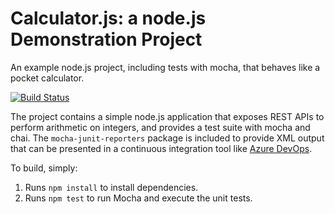Calculator.js: a node.js Demonstration Project
==============================================
An example node.js project, including tests with mocha, that behaves like
a pocket calculator.

[![Build Status](https://dev.azure.com/saurabh22patel/Version%20Controlling%20with%20Git%20in%20Azure%20Repos/_apis/build/status/PartsUnlimitedE2E?branchName=master)](https://dev.azure.com/saurabh22patel/Version%20Controlling%20with%20Git%20in%20Azure%20Repos/_build/latest?definitionId=2&branchName=master)

The project contains a simple node.js application that exposes REST APIs
to perform arithmetic on integers, and provides a test suite with mocha
and chai.  The `mocha-junit-reporters` package is included to provide XML
output that can be presented in a continuous integration tool like
[Azure DevOps](https://azure.com/devops).

To build, simply:

1. Runs `npm install` to install dependencies.
2. Runs `npm test` to run Mocha and execute the unit tests.

